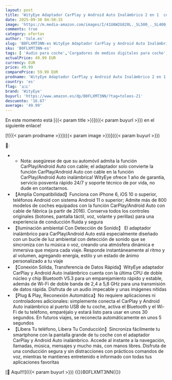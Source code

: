 ```yaml
---
layout: post
title: 'WityEye Adaptador CarPlay y Android Auto Inalámbrico 2 en 1  con Luz Ambiental  Bluetooth V5.3 Conexión Estable  5.8GHz WiFi Alta Velocidad  USB A/C  para Apple iPhone iOS 10+  Android 11+'
date: 2025-09-30 04:50:15
image: 'https://m.media-amazon.com/images/I/41UAW2G820L._SL500_._SL400_.jpg'
comments: true
category: ofertas
author: 'tole.es'
slug: 'B0FLXMT3NN-es WityEye Adaptador CarPlay y Android Auto Inalámbrico 2 en...'
sku: 'B0FLXMT3NN-es'
tags: [ 'Audio para coche','Cargadores de medios digitales para coche','Electrónica','Electrónica para coche','Electrónica para vehículos','apple','iphone','wityeye','🇪🇸', ]
actualPrice: 49.99 EUR
currency: EUR
price: 49.99
comparePrice: 59.99 EUR
prodname: 'WityEye Adaptador CarPlay y Android Auto Inalámbrico 2 en 1  con Luz Ambiental  Bluetooth V5.3 Conexión Estable  5.8GHz WiFi Alta Velocidad  USB A/C  para Apple iPhone iOS 10+  Android 11+'
country: 'es'
flag: '🇪🇸'
brand: 'WityEye'
buyurl: 'https://www.amazon.es/dp/B0FLXMT3NN/?tag=tolees-21'
descuento: '16.67'
average: '49.99'
---
```


En este momento está [{{< param title >}}]({{< param buyurl >}}) en el siguiente enlace!

[![{{< param prodname >}}]({{< param image >}})]({{< param buyurl >}})

🔎:

- * Nota: asegúrese de que su automóvil admita la función CarPlay/Android Auto con cable; el adaptador solo convierte la función CarPlay/Android Auto con cable en la función CarPlay/Android Auto inalámbrica! WityEye ofrece 1 año de garantía, servicio posventa rápido 24/7 y soporte técnico de por vida, no dude en contactarnos.
- 【Amplia Compatibilidad】Funciona con iPhone 6, iOS 10 o superior, teléfonos Android con sistema Android 11 o superior; Admite más de 800 modelos de coches equipados con la función CarPlay/Android Auto con cable de fábrica (a partir de 2016). Conserva todos los controles originales (botones, pantalla táctil, voz, volante y perillas) para una experiencia de conducción fluida y segura
- 【Iluminación ambiental Con Detección de Sonido】 El adaptador inalámbrico para CarPlay/Android Auto está especialmente diseñado con un bucle de luz ambiental con detección de sonido que se sincroniza con tu música o voz, creando una atmósfera dinámica e inmersiva que mejora cada viaje. Responde instantáneamente al ritmo y al volumen, agregando energía, estilo y un estado de ánimo personalizado a tu viaje
- 【Conexión Sólida, Transferencia de Datos Rápida】WityEye adaptador CarPlay y Android Auto inalámbrico cuenta con la última CPU de doble núcleo y chip Bluetooth V5.3 para un emparejamiento rápido y estable, además de Wi-Fi de doble banda de 2,4 a 5,8 GHz para una transmisión de datos rápida. Disfruta de un audio impecable y unas imágenes nítidas
- 【Plug & Play, Reconexión Automática】No requiere aplicaciones ni controladores adicionales: simplemente conecta el CarPlay y Android Auto inalámbrico al puerto USB de tu coche, activa el Bluetooth y el Wi-Fi de tu teléfono, emparéjalo y estará listo para usar en unos 30 segundos. En futuros viajes, se reconecta automáticamente en unos 5 segundos
- 【Libera Tu teléfono, Libera Tu Conducción】Sincroniza fácilmente tu smartphone con la pantalla grande de tu coche con el adaptador CarPlay y Android Auto inalámbrico. Accede al instante a la navegación, llamadas, música, mensajes y mucho más, con manos libres. Disfruta de una conducción segura y sin distracciones con prácticos comandos de voz, mientras te mantienes entretenido e informado con todas tus aplicaciones favoritas

[🛒 Aquí!!!]({{< param buyurl >}})
{{<world>}}B0FLXMT3NN{{</world>}}
